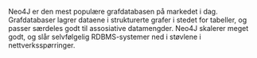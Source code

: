 Neo4J er den mest populære grafdatabasen på markedet i dag. Grafdatabaser lagrer dataene i strukturerte grafer i stedet for tabeller, og passer særdeles godt til assosiative datamengder. Neo4J skalerer meget godt, og slår selvfølgelig RDBMS-systemer ned i støvlene i nettverksspørringer.